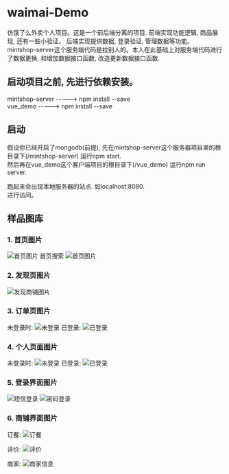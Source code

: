 # waimai-Demo
仿饿了么外卖个人项目。这是一个前后端分离的项目. 前端实现功能逻辑, 商品展现, 还有一些小验证。 后端实现提供数据, 登录验证, 管理数据等功能。  
mintshop-server这个服务端代码是拉别人的。本人在此基础上对服务端代码进行了数据更换, 和增加数据接口函数, 改造更新数据接口函数.

## 启动项目之前, 先进行依赖安装。
mintshop-server -----> npm install --save  
vue_demo -----> npm install --save  

## 启动
假设你已经开启了mongodb(前提), 先在mintshop-server这个服务器项目里的根目录下(/mintshop-server) 运行npm start.  
然后再在vue_demo这个客户端项目的根目录下(/vue_demo) 运行npm run server.  

跑起来会出现本地服务器的站点. 如localhost:8080.  
进行访问。  

## 样品图库
### 1. 首页图片
![首页图片](../README_IMG/首页.png  "首页")
首页搜索
![首页图片](../README_IMG/搜索.png  "首页搜索") 

### 2. 发现页图片
![发现商铺图片](../README_IMG/发现.png  "发现")

### 3. 订单页图片
未登录时:
![未登录](../README_IMG/未登录订单页面.png  "订单")
已登录:
![已登录](../README_IMG/登录了的订单页面.png  "订单")

### 4. 个人页面图片
未登录时:
![未登录](../README_IMG/未登录的个人页面.png  "个人")
已登录:
![已登录](../README_IMG/登录了的个人页面.png  "个人")

### 5. 登录界面图片
![短信登录](../README_IMG/短信登录页面.png  "登录")
![密码登录](../README_IMG/密码登录页面.png  "登录")

### 6. 商铺界面图片
订餐:
![订餐](../README_IMG/商铺点餐.png  "商铺")

评价:
![评价](../README_IMG/商铺评论.png  "商铺")

商家:
![商家信息](..README_IMG/商铺商家信息.png  "商铺")
